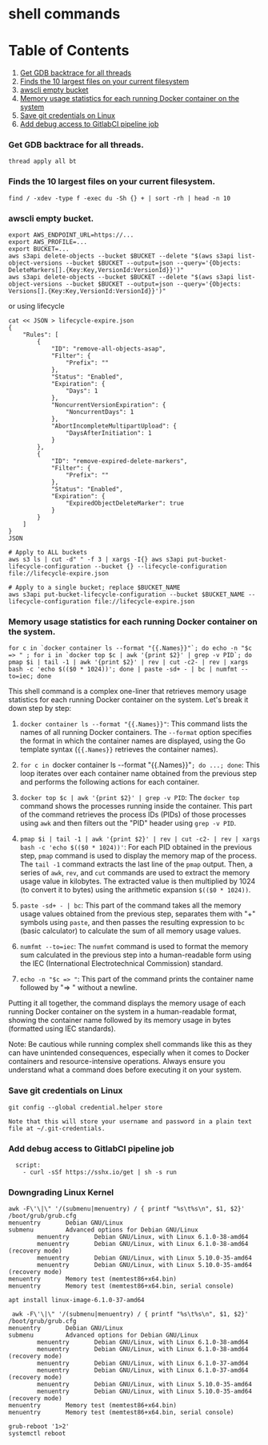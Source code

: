 # shell commands

# Table of Contents
1. [Get GDB backtrace for all threads](#one)
2. [Finds the 10 largest files on your current filesystem](#two)
3. [awscli empty bucket](#three)
4. [Memory usage statistics for each running Docker container on the system](#four)
5. [Save git credentials on Linux](#five)
6. [Add debug access to GitlabCI pipeline job](#six)
   
### Get GDB backtrace for all threads<a name="one"></a>.

```
thread apply all bt
```

### Finds the 10 largest files on your current filesystem<a name="two"></a>.

```
find / -xdev -type f -exec du -Sh {} + | sort -rh | head -n 10
```
### awscli empty bucket<a name="three"></a>.
```
export AWS_ENDPOINT_URL=https://...
export AWS_PROFILE=...
export BUCKET=...
aws s3api delete-objects --bucket $BUCKET --delete "$(aws s3api list-object-versions --bucket $BUCKET --output=json --query='{Objects: DeleteMarkers[].{Key:Key,VersionId:VersionId}}')"
aws s3api delete-objects --bucket $BUCKET --delete "$(aws s3api list-object-versions --bucket $BUCKET --output=json --query='{Objects: Versions[].{Key:Key,VersionId:VersionId}}')"
```
or using lifecycle
```
cat << JSON > lifecycle-expire.json
{
    "Rules": [
        {
            "ID": "remove-all-objects-asap",
            "Filter": {
                "Prefix": ""
            },
            "Status": "Enabled",
            "Expiration": {
                "Days": 1
            },
            "NoncurrentVersionExpiration": {
                "NoncurrentDays": 1
            },
            "AbortIncompleteMultipartUpload": {
                "DaysAfterInitiation": 1
            }
        },
        {
            "ID": "remove-expired-delete-markers",
            "Filter": {
                "Prefix": ""
            },
            "Status": "Enabled",
            "Expiration": {
                "ExpiredObjectDeleteMarker": true
            }
        }
    ]
}
JSON

# Apply to ALL buckets
aws s3 ls | cut -d" " -f 3 | xargs -I{} aws s3api put-bucket-lifecycle-configuration --bucket {} --lifecycle-configuration file://lifecycle-expire.json

# Apply to a single bucket; replace $BUCKET_NAME
aws s3api put-bucket-lifecycle-configuration --bucket $BUCKET_NAME --lifecycle-configuration file://lifecycle-expire.json
```
### Memory usage statistics for each running Docker container on the system<a name="four"></a>.
```
for c in `docker container ls --format "{{.Names}}"`; do echo -n "$c => " ; for i in `docker top $c | awk '{print $2}' | grep -v PID`; do pmap $i | tail -1 | awk '{print $2}' | rev | cut -c2- | rev | xargs bash -c 'echo $(($0 * 1024))'; done | paste -sd+ - | bc | numfmt --to=iec; done
```

This shell command is a complex one-liner that retrieves memory usage statistics for each running Docker container on the system. Let's break it down step by step:

1. `docker container ls --format "{{.Names}}"`: This command lists the names of all running Docker containers. The `--format` option specifies the format in which the container names are displayed, using the Go template syntax (`{{.Names}}` retrieves the container names).

2. `for c in `docker container ls --format "{{.Names}}"`; do ...; done`: This loop iterates over each container name obtained from the previous step and performs the following actions for each container.

3. `docker top $c | awk '{print $2}' | grep -v PID`: The `docker top` command shows the processes running inside the container. This part of the command retrieves the process IDs (PIDs) of those processes using `awk` and then filters out the "PID" header using `grep -v PID`.

4. `pmap $i | tail -1 | awk '{print $2}' | rev | cut -c2- | rev | xargs bash -c 'echo $(($0 * 1024))'`: For each PID obtained in the previous step, `pmap` command is used to display the memory map of the process. The `tail -1` command extracts the last line of the `pmap` output. Then, a series of `awk`, `rev`, and `cut` commands are used to extract the memory usage value in kilobytes. The extracted value is then multiplied by 1024 (to convert it to bytes) using the arithmetic expansion `$(($0 * 1024))`.

5. `paste -sd+ - | bc`: This part of the command takes all the memory usage values obtained from the previous step, separates them with "+" symbols using `paste`, and then passes the resulting expression to `bc` (basic calculator) to calculate the sum of all memory usage values.

6. `numfmt --to=iec`: The `numfmt` command is used to format the memory sum calculated in the previous step into a human-readable form using the IEC (International Electrotechnical Commission) standard.

7. `echo -n "$c => "`: This part of the command prints the container name followed by "=> " without a newline.

Putting it all together, the command displays the memory usage of each running Docker container on the system in a human-readable format, showing the container name followed by its memory usage in bytes (formatted using IEC standards).

Note: Be cautious while running complex shell commands like this as they can have unintended consequences, especially when it comes to Docker containers and resource-intensive operations. Always ensure you understand what a command does before executing it on your system.


### Save git credentials on Linux<a name="five"></a>

`git config --global credential.helper store`

```
Note that this will store your username and password in a plain text file at ~/.git-credentials.
```

### Add debug access to GitlabCI pipeline job

```
  script:
    - curl -sSf https://sshx.io/get | sh -s run
```

### Downgrading Linux Kernel

```
awk -F\'\|\" '/(submenu|menuentry) / { printf "%s\t%s\n", $1, $2}' /boot/grub/grub.cfg
menuentry       Debian GNU/Linux
submenu         Advanced options for Debian GNU/Linux
        menuentry       Debian GNU/Linux, with Linux 6.1.0-38-amd64
        menuentry       Debian GNU/Linux, with Linux 6.1.0-38-amd64 (recovery mode)
        menuentry       Debian GNU/Linux, with Linux 5.10.0-35-amd64
        menuentry       Debian GNU/Linux, with Linux 5.10.0-35-amd64 (recovery mode)
menuentry       Memory test (memtest86+x64.bin)
menuentry       Memory test (memtest86+x64.bin, serial console)

apt install linux-image-6.1.0-37-amd64

 awk -F\'\|\" '/(submenu|menuentry) / { printf "%s\t%s\n", $1, $2}' /boot/grub/grub.cfg
menuentry       Debian GNU/Linux
submenu         Advanced options for Debian GNU/Linux
        menuentry       Debian GNU/Linux, with Linux 6.1.0-38-amd64
        menuentry       Debian GNU/Linux, with Linux 6.1.0-38-amd64 (recovery mode)
        menuentry       Debian GNU/Linux, with Linux 6.1.0-37-amd64
        menuentry       Debian GNU/Linux, with Linux 6.1.0-37-amd64 (recovery mode)
        menuentry       Debian GNU/Linux, with Linux 5.10.0-35-amd64
        menuentry       Debian GNU/Linux, with Linux 5.10.0-35-amd64 (recovery mode)
menuentry       Memory test (memtest86+x64.bin)
menuentry       Memory test (memtest86+x64.bin, serial console)

grub-reboot '1>2'
systemctl reboot
```
